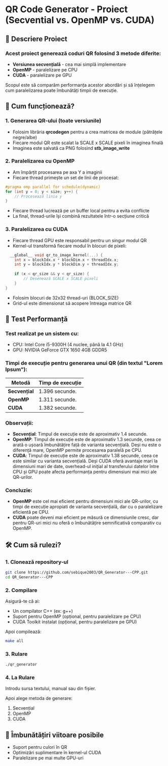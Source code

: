# QR Code Generator - Proiect (Secvential vs. OpenMP vs. CUDA)

## 📌 Descriere Proiect

### Acest proiect generează coduri QR folosind 3 metode diferite:
- **Versiunea secvențială** - cea mai simplă implementare
- **OpenMP** - paralelizare pe CPU
- **CUDA** - paralelizare pe GPU
  
Scopul este să comparăm performanța acestor abordări și să înțelegem cum paralelizarea poate îmbunătăți timpii de execuție.

## 🔧 Cum funcționează?

### 1. Generarea QR-ului (toate versiunile)
- Folosim librăria **qrcodegen** pentru a crea matricea de module (pătrățele negre/albe)
- Fiecare modul QR este scalat la SCALE x SCALE pixeli în imaginea finală
- Imaginea este salvată ca PNG folosind **stb_image_write**

### 2. Paralelizarea cu OpenMP
- Am împărțit procesarea pe axa Y a imaginii
- Fiecare thread primește un set de linii de procesat:
```cpp
#pragma omp parallel for schedule(dynamic)
for (int y = 0; y < size; y++) {
    // Procesează linia y
}
```

- Fiecare thread lucrează pe un buffer local pentru a evita conflicte
- La final, thread-urile își combină rezultatele într-o secțiune critică

### 3. Paralelizarea cu CUDA

- Fiecare thread GPU este responsabil pentru un singur modul QR
- Kernel-ul transformă fiecare modul în blocuri de pixeli:
```cpp
  __global__ void qr_to_image_kernel(...) {
    int x = blockIdx.x * blockDim.x + threadIdx.x;
    int y = blockIdx.y * blockDim.y + threadIdx.y;
    
    if (x < qr_size && y < qr_size) {
        // Desenează SCALE x SCALE pixeli
    }
}
```

- Folosim blocuri de 32x32 thread-uri (BLOCK_SIZE)
- Grid-ul este dimensionat să acopere întreaga matrice QR

## 🧪 Test Performanță

### Test realizat pe un sistem cu:
- CPU: Intel Core i5-9300H (4 nuclee, până la 4.1 GHz)
- GPU: NVIDIA GeForce GTX 1650 4GB GDDR5

### Timpi de execuție pentru generarea unui QR (din textul "Lorem Ipsum"):

| Metodă         | Timp de execuție |
| -------------  | ---------------- |
| **Secvențial** | 1.396 secunde.   |
| **OpenMP**     | 1.311 secunde.   |
| **CUDA**       | 1.382 secunde.   |

### Observații:
- **Secvențial**: Timpul de execuție este de aproximativ 1.4 secunde.
- **OpenMP**: Timpul de execuție este de aproximativ 1.3 secunde, ceea ce arată o ușoară îmbunătățire față de varianta secvențială. Deși nu este o diferență mare, OpenMP permite procesarea paralelă pe CPU.
- **CUDA**: Timpul de execuție este de aproximativ 1.38 secunde, ceea ce este similar cu varianta secvențială. Deși CUDA oferă avantaje mari la dimensiuni mari de date, overhead-ul inițial al transferului datelor între CPU și GPU poate afecta performanța pentru dimensiuni mai mici ale QR-urilor.

### Concluzie:
- **OpenMP** este cel mai eficient pentru dimensiuni mici ale QR-urilor, cu timpi de execuție apropiati de varianta secvențială, dar cu o paralelizare eficientă pe CPU.
- **CUDA** poate deveni mai eficient pe măsură ce dimensiunile cresc, dar pentru QR-uri mici nu oferă o îmbunătățire semnificativă comparativ cu OpenMP.


## 🛠 Cum să rulezi?

### 1. Clonează repository-ul
 ```bash
git clone https://github.com/sebique2003/QR_Generator---CPP.git
cd QR_Generator---CPP
```
### 2. Compilare

Asigură-te că ai:
- Un compilator C++ (ex: g++)
- Suport pentru OpenMP (opțional, pentru paralelizare pe CPU)
- CUDA Toolkit instalat (opțional, pentru paralelizare pe GPU)
  
Apoi compilează:
```bash
make all
```

### 3. Rulare
```bash
./qr_generator
```

### 4. La Rulare

Introdu sursa textului, manual sau din fișier.

Apoi alege metoda de generare:
1. Secvențial
2. OpenMP
3. CUDA

## 🚀 Îmbunătățiri viitoare posibile

- Suport pentru culori în QR
- Optimizări suplimentare în kernel-ul CUDA
- Paralelizare pe mai multe GPU-uri





